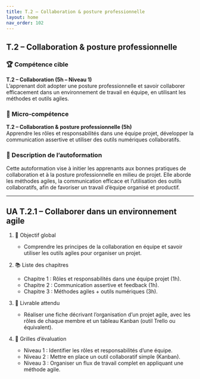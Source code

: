 ```yaml
---
title: T.2 – Collaboration & posture professionnelle
layout: home
nav_order: 102
---
```


## T.2 – Collaboration & posture professionnelle

### 🏆 Compétence cible
**T.2 – Collaboration (5h – Niveau 1)**  
L’apprenant doit adopter une posture professionnelle et savoir collaborer efficacement dans un environnement de travail en équipe, en utilisant les méthodes et outils agiles.

### 🧩 Micro-compétence
**T.2 – Collaboration & posture professionnelle (5h)**  
Apprendre les rôles et responsabilités dans une équipe projet, développer la communication assertive et utiliser des outils numériques collaboratifs.

### 📝 Description de l’autoformation
Cette autoformation vise à initier les apprenants aux bonnes pratiques de collaboration et à la posture professionnelle en milieu de projet. Elle aborde les méthodes agiles, la communication efficace et l’utilisation des outils collaboratifs, afin de favoriser un travail d’équipe organisé et productif.

---

## UA T.2.1 – Collaborer dans un environnement agile

1. 🎯 Objectif global

   * Comprendre les principes de la collaboration en équipe et savoir utiliser les outils agiles pour organiser un projet.

2. 📚 Liste des chapitres

   * Chapitre 1 : Rôles et responsabilités dans une équipe projet (1h).
   * Chapitre 2 : Communication assertive et feedback (1h).
   * Chapitre 3 : Méthodes agiles + outils numériques (3h).

3. 📄 Livrable attendu

   * Réaliser une fiche décrivant l’organisation d’un projet agile, avec les rôles de chaque membre et un tableau Kanban (outil Trello ou équivalent).

4. 🧪 Grilles d’évaluation

   * Niveau 1 : Identifier les rôles et responsabilités d’une équipe.
   * Niveau 2 : Mettre en place un outil collaboratif simple (Kanban).
   * Niveau 3 : Organiser un flux de travail complet en appliquant une méthode agile.
